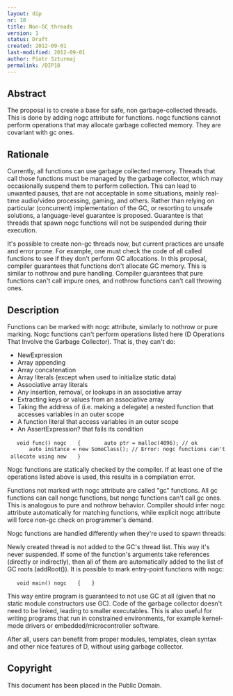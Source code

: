 ```yaml
---
layout: dip
nr: 18
title: Non-GC threads
version: 1
status: Draft
created: 2012-09-01
last-modified: 2012-09-01
author: Piotr Szturmaj
permalink: /DIP18
---
```


Abstract
--------

The proposal is to create a base for safe, non garbage-collected
threads. This is done by adding nogc attribute for functions. nogc
functions cannot perform operations that may allocate garbage collected
memory. They are covariant with gc ones.

Rationale
---------

Currently, all functions can use garbage collected memory. Threads that
call those functions must be managed by the garbage collector, which may
occasionally suspend them to perform collection. This can lead to
unwanted pauses, that are not acceptable in some situations, mainly
real-time audio/video processing, gaming, and others. Rather than
relying on particular (concurrent) implementation of the GC, or
resorting to unsafe solutions, a language-level guarantee is proposed.
Guarantee is that threads that spawn nogc functions will not be
suspended during their execution.

It's possible to create non-gc threads now, but current practices are
unsafe and error prone. For example, one must check the code of all
called functions to see if they don't perform GC allocations. In this
proposal, compiler guarantees that functions don't allocate GC memory.
This is similar to nothrow and pure handling. Compiler guarantees that
pure functions can't call impure ones, and nothrow functions can't call
throwing ones.

Description
-----------

Functions can be marked with nogc attribute, similarly to nothrow or
pure marking. Nogc functions can't perform operations listed here (D
Operations That Involve the Garbage Collector). That is, they can't do:

-   NewExpression
-   Array appending
-   Array concatenation
-   Array literals (except when used to initialize static data)
-   Associative array literals
-   Any insertion, removal, or lookups in an associative array
-   Extracting keys or values from an associative array
-   Taking the address of (i.e. making a delegate) a nested function
    that accesses variables in an outer scope
-   A function literal that access variables in an outer scope
-   An AssertExpression? that fails its condition

`   void func() nogc`
`   {`
`       auto ptr = malloc(4096); // ok`
`       auto instance = new SomeClass(); // Error: nogc functions can't allocate using new`
`   }`

Nogc functions are statically checked by the compiler. If at least one
of the operations listed above is used, this results in a compilation
error.

Functions not marked with nogc attribute are called "gc" functions. All
gc functions can call nongc functions, but nongc functions can't call gc
ones. This is analogous to pure and nothrow behavior. Compiler should
infer nogc attribute automatically for matching functions, while
explicit nogc attribute will force non-gc check on programmer's demand.

Nogc functions are handled differently when they're used to spawn
threads:

Newly created thread is not added to the GC's thread list. This way it's
never suspended. If some of the function's arguments take references
(directly or indirectly), then all of them are automatically added to
the list of GC roots (addRoot()). It is possible to mark entry-point
functions with nogc:

`   void main() nogc`
`   {`
`   }`

This way entire program is guaranteed to not use GC at all (given that
no static module constructors use GC). Code of the garbage collector
doesn't need to be linked, leading to smaller executables. This is also
useful for writing programs that run in constrained environments, for
example kernel-mode drivers or embedded/microcontroller software.

After all, users can benefit from proper modules, templates, clean
syntax and other nice features of D, without using garbage collector.

Copyright
---------

This document has been placed in the Public Domain.
